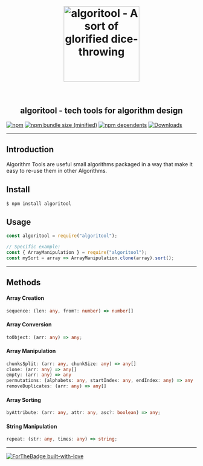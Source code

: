 <h1 align="center">
    <br><br>
	 <a href="https://github.com/otomer/algoritool"><img src="https://i.ibb.co/NLb9BxZ/algoritool.png" alt="algoritool - A sort of glorified dice-throwing" width=200"></a>
     <br><br>
</h1>
<h2 align="center">
algoritool - tech tools for algorithm design
</h2>

[![npm](https://img.shields.io/npm/v/algoritool.svg)](https://www.npmjs.com/package/algoritool) [![npm bundle size (minified)](https://img.shields.io/bundlephobia/min/algoritool.svg)](https://www.npmjs.com/package/algoritool) [![npm dependents](https://badgen.net/npm/dependents/algoritool)](https://www.npmjs.com/package/algoritool?activeTab=dependents) [![Downloads](https://badgen.net/npm/dt/algoritool)](https://www.npmjs.com/package/algoritool)

---

## Introduction

Algorithm Tools are useful small algorithms packaged in a way that make it easy to re-use them in other Algorithms.

## Install

```
$ npm install algoritool
```

## Usage

```javascript
const algoritool = require("algoritool");

// Specific example:
const { ArrayManipulation } = require("algoritool");
const mySort = array => ArrayManipulation.clone(array).sort();
```

---

## Methods

#### Array Creation

```typescript
sequence: (len: any, from?: number) => number[]
```

#### Array Conversion

```typescript
toObject: (arr: any) => any;
```

#### Array Manipulation

```typescript
chunksSplit: (arr: any, chunkSize: any) => any[]
clone: (arr: any) => any[]
empty: (arr: any) => any
permutations: (alphabets: any, startIndex: any, endIndex: any) => any
removeDuplicates: (arr: any) => any[]
```

#### Array Sorting

```typescript
byAttribute: (arr: any, attr: any, asc?: boolean) => any;
```

#### String Manipulation

```typescript
repeat: (str: any, times: any) => string;
```

---

[![ForTheBadge built-with-love](http://ForTheBadge.com/images/badges/built-with-love.svg)](https://github.com/otomer/algoritool)

